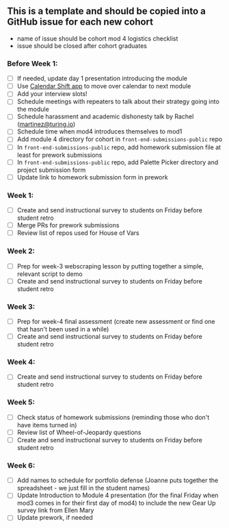 ## This is a template and should be copied into a GitHub issue for each new cohort
  * name of issue should be cohort mod 4 logistics checklist
  * issue should be closed after cohort graduates

### Before Week 1: 
* [ ] If needed, update day 1 presentation introducing the module
* [ ] Use [Calendar Shift app](https://github.com/turingschool/calendar-shift) to move over calendar to next module
* [ ] Add your interview slots!
* [ ] Schedule meetings with repeaters to talk about their strategy going into the module
* [ ] Schedule harassment and academic dishonesty talk by Rachel (martinez@turing.io)
* [ ] Schedule time when mod4 introduces themselves to mod1
* [ ] Add module 4 directory for cohort in `front-end-submissions-public` repo
* [ ] In `front-end-submissions-public` repo, add homework submission file at least for prework submissions
* [ ] In `front-end-submissions-public` repo, add Palette Picker directory and project submission form
* [ ] Update link to homework submission form in prework

### Week 1: 
* [ ] Create and send instructional survey to students on Friday before student retro
* [ ] Merge PRs for prework submissions
* [ ] Review list of repos used for House of Vars

### Week 2:
* [ ] Prep for week-3 webscraping lesson by putting together a simple, relevant script to demo
* [ ] Create and send instructional survey to students on Friday before student retro

### Week 3:
* [ ] Prep for week-4 final assessment (create new assessment or find one that hasn't been used in a while)
* [ ] Create and send instructional survey to students on Friday before student retro

### Week 4:
* [ ] Create and send instructional survey to students on Friday before student retro

### Week 5:
* [ ] Check status of homework submissions (reminding those who don't have items turned in)
* [ ] Review list of Wheel-of-Jeopardy questions
* [ ] Create and send instructional survey to students on Friday before student retro

### Week 6: 

* [ ] Add names to schedule for portfolio defense (Joanne puts together the spreadsheet - we just fill in the student names)
* [ ] Update Introduction to Module 4 presentation (for the final Friday when mod3 comes in for their first day of mod4) to include the new Gear Up survey link from Ellen Mary
* [ ] Update prework, if needed
